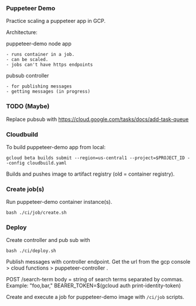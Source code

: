 ### Puppeteer Demo
Practice scaling a puppeteer app in GCP.

Architecture:

puppeteer-demo node app

    - runs container in a job.
    - can be scaled.
    - jobs can't have https endpoints

pubsub controller

    - for publishing messages
    - getting messages (in progress)

### TODO (Maybe)
Replace pubsub with
https://cloud.google.com/tasks/docs/add-task-queue


### Cloudbuild

To build puppeteer-demo app from local:

```
gcloud beta builds submit --region=us-central1 --project=$PROJECT_ID --config cloudbuild.yaml
```

Builds and pushes image to artifact registry (old = container registry).

### Create job(s)

Run puppeteer-demo container instance(s).

```
bash ./ci/job/create.sh
```

### Deploy 

Create controller and pub sub with

```
bash ./ci/deploy.sh
```

Publish messages with controller endpoint.  Get the url from the gcp console > cloud functions > puppeteer-controller .

POST 
<controller-url>/search-term
body = string of search terms separated by commas. Example: "foo,bar,"
BEARER_TOKEN=$(gcloud auth print-identity-token)

Create and execute a job for puppeteer-demo image with `/ci/job` scripts.


